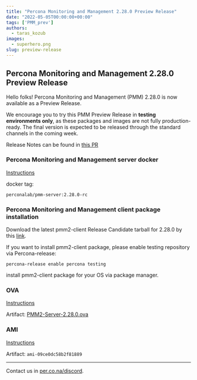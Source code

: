```yaml
---
title: "Percona Monitoring and Management 2.28.0 Preview Release"
date: "2022-05-05T00:00:00+00:00"
tags: ['PMM_prev']
authors:
  - taras_kozub
images:
  - superhero.png
slug: preview-release
---
```


## Percona Monitoring and Management 2.28.0 Preview Release

Hello folks! Percona Monitoring and Management (PMM) 2.28.0 is now available as a Preview Release.

We encourage you to try this PMM Preview Release in **testing environments only**, as these packages and images are not fully production-ready. The final version is expected to be released through the standard channels in the coming week.

Release Notes can be found in [this PR](https://github.com/percona/pmm-doc/pull/781)

### Percona Monitoring and Management server docker

[Instructions](https://www.percona.com/doc/percona-monitoring-and-management/2.x/setting-up/server/docker.html)

docker tag:

`perconalab/pmm-server:2.28.0-rc`

### Percona Monitoring and Management client package installation

Download the latest pmm2-client Release Candidate tarball for 2.28.0 by this [link](https://s3.us-east-2.amazonaws.com/pmm-build-cache/PR-BUILDS/pmm2-client/pmm2-client-latest-3776.tar.gz).


If you want to install pmm2-client package, please enable testing repository via Percona-release: 
```
percona-release enable percona testing
```

install pmm2-client package for your OS via package manager.

### OVA

[Instructions](https://www.percona.com/doc/percona-monitoring-and-management/2.x/setting-up/server/virtual-appliance.html)

Artifact: [PMM2-Server-2.28.0.ova](http://percona-vm.s3.amazonaws.com/PMM2-Server-2.28.0.ova)

### AMI

[Instructions](https://www.percona.com/doc/percona-monitoring-and-management/2.x/setting-up/server/aws.html)

Artifact: `ami-09ce0dc58b2f81889`

---

Contact us in [per.co.na/discord](https://per.co.na/discord).
